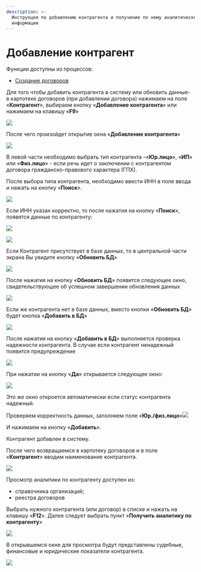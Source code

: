 ```yaml
---
description: >-
  Инструкция по добавлению контрагента и получение по нему аналитической
  информации
---
```


# Добавление контрагент

Функции доступны из процессов:

* [Создание договоров](../sozdanie-dokumentov/dogovora-i-dopolnitelnye-soglasheniya.md)

Для того чтобы добавить контрагента в систему или обновить данные- в картотеке договоров (при добавлении договора) нажимаем на поле «**Контрагент**», выбираем кнопку «**Добавление контрагента**» или нажимаем на клавишу «**F9**»

![](<../../.gitbook/assets/0 (77).png>)

После чего произойдет открытие окна «**Добавление контрагента**»

![](<../../.gitbook/assets/1 (46).png>)

В левой части необходимо выбрать тип контрагента –«**Юр.лицо**», «**ИП**» или «**Физ.лицо**» - если речь идет о заключении с контрагентом договора гражданско-правового характера (ГПХ).

После выбора типа контрагента, необходимо ввести ИНН в поле ввода и нажать на кнопку «**Поиск**».

![](<../../.gitbook/assets/2 (36).png>)

Если ИНН указан корректно, то после нажатия на кнопку «**Поиск**», появятся данные по контрагенту:

![](<../../.gitbook/assets/3 (26).png>)

![](<../../.gitbook/assets/4 (91).png>)

Если Контрагент присутствует в базе данных, то в центральной части экрана Вы увидите кнопку «**Обновить БД**»

![](<../../.gitbook/assets/5 (36).png>)

После нажатия на кнопку «**Обновить БД**» появится следующее окно, свидетельствующее об успешном завершении обновления данных

![](<../../.gitbook/assets/6 (33).png>)

Если же контрагента нет в базе данных, вместо кнопки «**Обновить БД**» будет кнопка «**Добавить в БД**»

![](<../../.gitbook/assets/7 (56).png>)

После нажатия на кнопку «**Добавить в БД**» выполняется проверка надежности контрагента. В случае если контрагент ненадежный появится предупреждение

![](<../../.gitbook/assets/8 (23).png>)

При нажатии на кнопку «**Да**» открывается следующее окно:

![](<../../.gitbook/assets/9 (19).png>)

Это же окно откроется автоматически если статус контрагента надежный.

Проверяем корректность данных, заполняем поле «**Юр./физ.лицо**»![](<../../.gitbook/assets/10 (11).png>)

И нажимаем на кнопку «**Добавить**».

Контрагент добавлен в систему.

После чего возвращаемся в картотеку договоров и в поле «**Контрагент**» вводим наименование контрагента.

![](<../../.gitbook/assets/11 (22).png>)

Просмотр аналитики по контрагенту доступен из:

* справочника организаций;
* реестра договоров

Выбрать нужного контрагента (или договор) в списке и нажать на клавишу «**F12**». Далее следует выбрать пункт «**Получить аналитику по контрагенту**»

![](<../../.gitbook/assets/13 (7).png>)

В открывшемся окне для просмотра будут представлены судебные, финансовые и юридические показатели контрагента.

![](<../../.gitbook/assets/image (468).png>)
